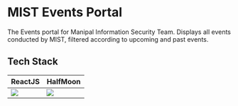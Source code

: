 # MIST Events Portal

The Events portal for Manipal Information Security Team. Displays all events conducted by MIST, filtered according to upcoming and past events. 

## Tech Stack

| ReactJS | HalfMoon |
|--|--|
| ![](https://lh4.googleusercontent.com/sBaxDLU9jP8BOaB8vNld8Yu_dv7V3HZGBNBHiguET93-VXWxm1tO3J6PtAWEg46cBAicYGZtZEMwRdYO3NYJUKBrEIT18-KvRUAMIHzQ_Q1sagcKZa3hyKVR4hJaf4VpTV3hoAoa) | ![](https://www.bootstrapcdn.com/assets/img/integrations/react-bootstrap.c4f9aa2.png) |
